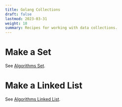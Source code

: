 ```yaml
---
title: Golang Collections
draft: false
lastmod: 2023-03-31
weight: 10
summary: Recipes for working with data collections.
---
```



# Make a Set

See [Algorithms Set](/algorithms/set/).

# Make a Linked List

See [Algorithms Linked List](/algorithms/linked-list/).